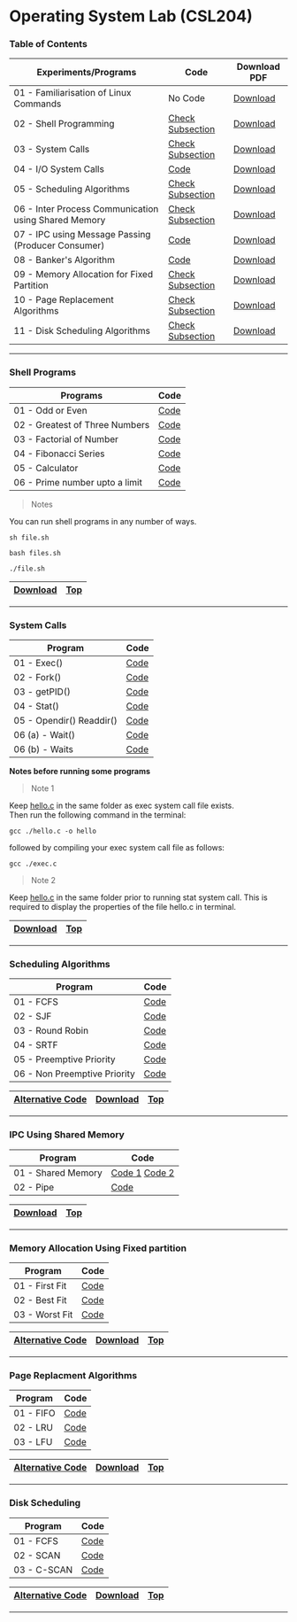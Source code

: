 # Operating System Lab (CSL204)

<a name="goback"> </a>

### Table of Contents

| Experiments/Programs                                 | Code                                                                                                       | Download PDF                                                                                                  |
| ---------------------------------------------------- | ---------------------------------------------------------------------------------------------------------- | ------------------------------------------------------------------------------------------------------------- |
| 01 - Familiarisation of Linux Commands               | No Code                                                                                                    | [Download](/01%20-%20Familiarisation%20of%20Linux%20Commands/Linux%20Commands%20and%20Intro%20to%20Shell.pdf) |
| 02 - Shell Programming                               | [Check Subsection](#prgm02)                                                                                | [Download](/pdfs/02%20-%20Shell%20Programming.pdf)                                                            |
| 03 - System Calls                                    | [Check Subsection](#prgm03)                                                                                | [Download](/pdfs/03%20-%20System%20Calls.pdf)                                                                 |
| 04 - I/O System Calls                                | [Code](/04%20-%20IO%20System%20Call/04%20-%20I%20O%20System%20Call.c)                                      | [Download](/pdfs/04%20-%20IO%20System%20Call.pdf)                                                             |
| 05 - Scheduling Algorithms                           | [Check Subsection](#prgm05)                                                                                | [Download](/pdfs/05%20-%20Scheduling%20Algorithms.pdf)                                                        |
| 06 - Inter Process Communication using Shared Memory | [Check Subsection](#prgm05)                                                                                | [Download](/pdfs/06%20-%20Inter%20Process%20Communication%20using%20Shared%20Memory.pdf)                      |
| 07 - IPC using Message Passing (Producer Consumer)   | [Code](</07%20-%20Producer%20Consumer/07%20-%20IPC%20using%20Message%20Passing%20(Producer%20Conusmer).c>) | [Download](/pdfs/07%20-%20Producer%20Consumer.pdf)                                                            |
| 08 - Banker's Algorithm                              | [Code](/08%20-%20Bankers%20Algorithm/08%20-%20Bankers%20Algorithm.c)                                       | [Download](/pdfs/08%20-%20Bankers%20Algorithm.pdf)                                                            |
| 09 - Memory Allocation for Fixed Partition           | [Check Subsection](#prgm09)                                                                                | [Download](/pdfs/09%20-%20Memory%20Management.pdf)                                                            |
| 10 - Page Replacement Algorithms                     | [Check Subsection](#prgm10)                                                                                | [Download](/pdfs/10%20-%20Page%20Replacement.pdf)                                                             |
| 11 - Disk Scheduling Algorithms                      | [Check Subsection](#prgm11)                                                                                | [Download](/pdfs/11%20-%20Disk%20Scheduling.pdf)                                                              |

---

<a name="prgm02"> </a>

### Shell Programs

| Programs                       | Code                                                                                   |
| ------------------------------ | -------------------------------------------------------------------------------------- |
| 01 - Odd or Even               | [Code](/02%20-%20Shell%20Programming/A%20-%20Odd%20or%20Even.sh)                       |
| 02 - Greatest of Three Numbers | [Code](/02%20-%20Shell%20Programming/B%20-%20Greatest%20of%20Three%20Numbers.sh)       |
| 03 - Factorial of Number       | [Code](/02%20-%20Shell%20Programming/C%20-%20Factorial%20of%20Number.sh)               |
| 04 - Fibonacci Series          | [Code](/02%20-%20Shell%20Programming/D%20-%20Fibonacci%20Series.sh)                    |
| 05 - Calculator                | [Code](</02%20-%20Shell%20Programming/E%20-%20Calculator%20(Using%20Case).sh>)         |
| 06 - Prime number upto a limit | [Code](/02%20-%20Shell%20Programming/F%20-%20Prime%20Number%20upto%20given%20Limit.sh) |

> Notes

You can run shell programs in any number of ways.

```
sh file.sh
```

```
bash files.sh
```

```
./file.sh
```

| [Download](/pdfs/02%20-%20Shell%20Programming.pdf) | [Top](#goback) |
| -------------------------------------------------- | -------------- |

---

<a name="prgm03"> </a>

### System Calls

| Program                  | Code                                                 |
| ------------------------ | ---------------------------------------------------- |
| 01 - Exec()              | [Code](/03%20-%20System%20Calls/A%20-%20Exec.c)      |
| 02 - Fork()              | [Code](/03%20-%20System%20Calls/B%20-%20fork.c)      |
| 03 - getPID()            | [Code](/03%20-%20System%20Calls/C%20-%20getPID.c)    |
| 04 - Stat()              | [Code](/03%20-%20System%20Calls/D%20-%20stat.c)      |
| 05 - Opendir() Readdir() | [Code](/03%20-%20System%20Calls/E%20-%20Directory.c) |
| 06 (a) - Wait()          | [Code](/03%20-%20System%20Calls/F%20-%20wait.c)      |
| 06 (b) - Waits           | [Code](/03%20-%20System%20Calls/F%20-%20waits.c)     |

**Notes before running some programs**

> Note 1

Keep [hello.c](/03%20-%20System%20Calls/A%20-%20hello.c) in the same folder as exec system call file exists.
<br> Then run the following command in the terminal:

```
gcc ./hello.c -o hello
```

followed by compiling your exec system call file as follows:

```
gcc ./exec.c
```

> Note 2

Keep [hello.c](/03%20-%20System%20Calls/A%20-%20hello.c) in the same folder prior to running stat system call. This is required to display the properties of the file hello.c in terminal.

| [Download](/pdfs/03%20-%20System%20Calls.pdf) | [Top](#goback) |
| --------------------------------------------- | -------------- |

---

<a name="prgm05"> </a>

### Scheduling Algorithms

| Program                      | Code                                                                       |
| ---------------------------- | -------------------------------------------------------------------------- |
| 01 - FCFS                    | [Code](/05%20-%20Scheduling%20Algorithms/A%20-%20FCFS.c)                   |
| 02 - SJF                     | [Code](/05%20-%20Scheduling%20Algorithms/B%20-%20SJF.c)                    |
| 03 - Round Robin             | [Code](/05%20-%20Scheduling%20Algorithms/C%20-%20RR.c)                     |
| 04 - SRTF                    | [Code](/05%20-%20Scheduling%20Algorithms/D%20-%20SRTF.c)                   |
| 05 - Preemptive Priority     | [Code](/05%20-%20Scheduling%20Algorithms/E%20-%20Preemptive%20Prio.c)      |
| 06 - Non Preemptive Priority | [Code](/05%20-%20Scheduling%20Algorithms/F%20-%20Non-Preemeptive%20Prio.c) |

| [Alternative Code](/old%20codes/05%20-%20Scheduling%20Algorithms/) | [Download](/pdfs/05%20-%20Scheduling%20Algorithms.pdf) | [Top](#goback) |
| ------------------------------------------------------------------ | ------------------------------------------------------ | -------------- |

---

<a name="prgm06"> </a>

### IPC Using Shared Memory

| Program            | Code                                                                                                                                                                                            |
| ------------------ | ----------------------------------------------------------------------------------------------------------------------------------------------------------------------------------------------- |
| 01 - Shared Memory | [Code 1](/06%20-%20Inter%20Process%20Communication%20using%20Shared%20Memory/A%20-%20shared1.c) [Code 2](/06%20-%20Inter%20Process%20Communication%20using%20Shared%20Memory/A%20-%20shared2.c) |
| 02 - Pipe          | [Code](/06%20-%20Inter%20Process%20Communication%20using%20Shared%20Memory/B%20-%20Pipe.c)                                                                                                      |

| [Download](/pdfs/06%20-%20Inter%20Process%20Communication%20using%20Shared%20Memory.pdf) | [Top](#goback) |
| ---------------------------------------------------------------------------------------- | -------------- |

---

<a name="prgm09"> </a>

### Memory Allocation Using Fixed partition

| Program        | Code                                                        |
| -------------- | ----------------------------------------------------------- |
| 01 - First Fit | [Code](/09%20-%20Memory%20Management/A%20-%20First%20Fit.c) |
| 02 - Best Fit  | [Code](/09%20-%20Memory%20Management/B%20-%20Best%20Fit.c)  |
| 03 - Worst Fit | [Code](/09%20-%20Memory%20Management/C%20-%20Worst%20Fit.c) |

| [Alternative Code](/old%20codes/09%20-%20Memory%20Management/) | [Download](/pdfs/09%20-%20Memory%20Management.pdf) | [Top](#goback) |
| -------------------------------------------------------------- | -------------------------------------------------- | -------------- |

---

<a name="prgm10"> </a>

### Page Replacment Algorithms

| Program   | Code                                                |
| --------- | --------------------------------------------------- |
| 01 - FIFO | [Code](/10%20-%20Page%20Replacement/A%20-%20fifo.c) |
| 02 - LRU  | [Code](/10%20-%20Page%20Replacement/B%20-%20lru.c)  |
| 03 - LFU  | [Code](/10%20-%20Page%20Replacement/C%20-%20lfu.c)  |

| [Alternative Code](/old%20codes/10%20-%20Page%20Replacement/) | [Download](/pdfs/10%20-%20Page%20Replacement.pdf) | [Top](#goback) |
| ------------------------------------------------------------- | ------------------------------------------------- | -------------- |

---

<a name="prgm09"> </a>

### Disk Scheduling

| Program     | Code                                                |
| ----------- | --------------------------------------------------- |
| 01 - FCFS   | [Code](/11%20-%20Disk%20Scheduling/A%20-%20FCFS.c)  |
| 02 - SCAN   | [Code](/11%20-%20Disk%20Scheduling/B%20-%20SCAN.c)  |
| 03 - C-SCAN | [Code](/11%20-%20Disk%20Scheduling/C%20-%20CSCAN.c) |

| [Alternative Code](/old%20codes/11%20-%20Disk%20Scheduling/) | [Download](/pdfs/11%20-%20Disk%20Scheduling.pdf) | [Top](#goback) |
| ------------------------------------------------------------ | ------------------------------------------------ | -------------- |

---
